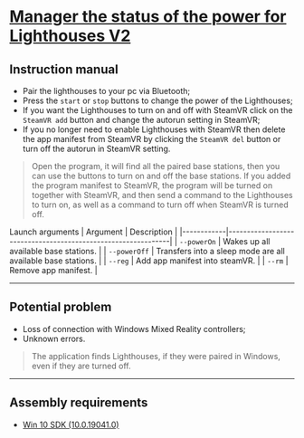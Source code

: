 [Manager the status of the power for Lighthouses V2][github]
=

## Instruction manual ##

* Pair the lighthouses to your pc via Bluetooth;
* Press the `start` or `stop` buttons to change the power of the Lighthouses;
* If you want the Lighthouses to turn on and off with SteamVR click on the `SteamVR add` button and change the autorun setting in SteamVR;
* If you no longer need to enable Lighthouses with SteamVR then delete the app manifest from SteamVR by clicking the `SteamVR del` button or turn off the autorun in SteamVR setting.
> Open the program, it will find all the paired base stations, then you can use the buttons to turn on and off the base stations. If you added the program manifest to SteamVR, the program will be turned on together with SteamVR, and then send a command to the Lighthouses to turn on, as well as a command to turn off when SteamVR is turned off.

Launch arguments 
| Argument   | Description                                                  |
|------------|--------------------------------------------------------------|
| `--powerOn`  | Wakes up all available base stations.                        |
| `--powerOff` | Transfers into a sleep mode are all available base stations. |
| `--reg` | Add app manifest into steamVR. |
| `--rm` | Remove app manifest. |

***
## Potential problem ##
* Loss of connection with Windows Mixed Reality controllers;
* Unknown errors.
>The application finds Lighthouses, if they were paired in Windows, even if they are turned off.
***
## Assembly requirements ##
* [Win 10 SDK (10.0.19041.0)](https://developer.microsoft.com/ru-ru/windows/downloads/sdk-archive/)

[github]:https://github.com/D0rG/LighthouseV2PowerControl